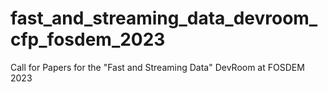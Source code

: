 # fast_and_streaming_data_devroom_cfp_fosdem_2023
Call for Papers for the "Fast and Streaming Data" DevRoom at FOSDEM 2023
